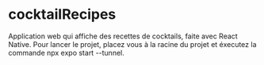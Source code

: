 # cocktailRecipes

Application web qui affiche des recettes de cocktails, faite avec React Native.
Pour lancer le projet, placez vous à la racine du projet et éxecutez la commande npx expo start --tunnel.

